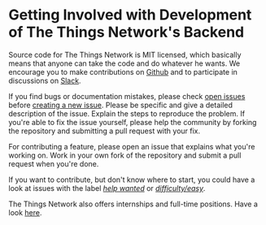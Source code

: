 # Getting Involved with Development of The Things Network's Backend

Source code for The Things Network is MIT licensed, which basically means that anyone can take the code and do whatever he wants. We encourage you to make contributions on [Github](https://github.com/TheThingsNetwork/ttn) and to participate in discussions on [Slack](https://slack.thethingsnetwork.org).

If you find bugs or documentation mistakes, please check [open issues](https://github.com/TheThingsNetwork/ttn/issues) before [creating a new issue](https://github.com/TheThingsNetwork/ttn/issues/new). Please be specific and give a detailed description of the issue. Explain the steps to reproduce the problem. If you're able to fix the issue yourself, please help the community by forking the repository and submitting a pull request with your fix.

For contributing a feature, please open an issue that explains what you're working on. Work in your own fork of the repository and submit a pull request when you're done.

If you want to contribute, but don't know where to start, you could have a look at issues with the label [*help wanted*](https://github.com/TheThingsNetwork/ttn/labels/help%20wanted) or [*difficulty/easy*](https://github.com/TheThingsNetwork/ttn/labels/difficulty%2Feasy).

The Things Network also offers internships and full-time positions. Have a look [here](https://angel.co/the-things-network/jobs/).